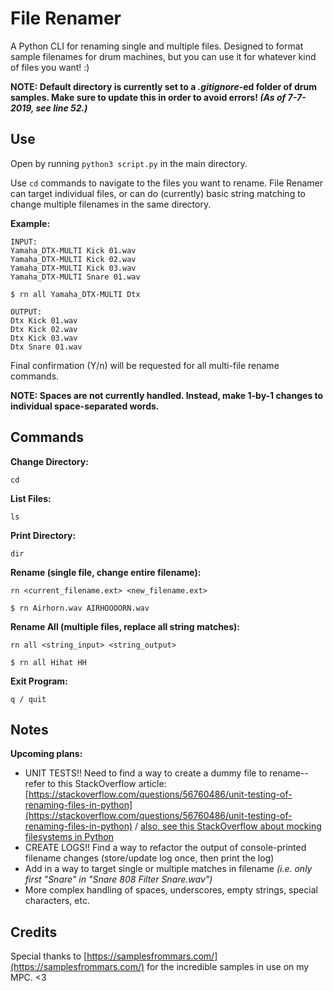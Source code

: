 # File Renamer
A Python CLI for renaming single and multiple files. Designed to format sample filenames for drum machines, but you can use it for whatever kind of files you want! :)

**NOTE: Default directory is currently set to a _.gitignore_-ed folder of drum samples. Make sure to update this in order to avoid errors! _(As of 7-7-2019, see line 52.)_**


## Use
Open by running ```python3 script.py``` in the main directory.

Use ```cd``` commands to navigate to the files you want to rename. File Renamer can target individual files, or can do (currently) basic string matching to change multiple filenames in the same directory.

**Example:**

```
INPUT:
Yamaha_DTX-MULTI Kick 01.wav
Yamaha_DTX-MULTI Kick 02.wav
Yamaha_DTX-MULTI Kick 03.wav
Yamaha_DTX-MULTI Snare 01.wav
```
```
$ rn all Yamaha_DTX-MULTI Dtx
```
```
OUTPUT:
Dtx Kick 01.wav
Dtx Kick 02.wav
Dtx Kick 03.wav
Dtx Snare 01.wav
```

Final confirmation (Y/n) will be requested for all multi-file rename commands.

**NOTE: Spaces are not currently handled. Instead, make 1-by-1 changes to individual space-separated words.**

## Commands
**Change Directory:**
```
cd
```

**List Files:**
```
ls
```

**Print Directory:**
```
dir
```

**Rename (single file, change entire filename):**
```
rn <current_filename.ext> <new_filename.ext>

$ rn Airhorn.wav AIRHOOOORN.wav
```

**Rename All (multiple files, replace all string matches):**
```
rn all <string_input> <string_output>

$ rn all Hihat HH
```

**Exit Program:**
```
q / quit
```

<!-- **Help Menu:**
```
h / help
``` -->

## Notes
**Upcoming plans:**
* UNIT TESTS!! Need to find a way to create a dummy file to rename--refer to this StackOverflow article: [https://stackoverflow.com/questions/56760486/unit-testing-of-renaming-files-in-python](https://stackoverflow.com/questions/56760486/unit-testing-of-renaming-files-in-python) / [also, see this StackOverflow about mocking filesystems in Python](https://stackoverflow.com/questions/19672138/how-do-i-mock-the-filesystem-in-python-unit-tests)
* CREATE LOGS!! Find a way to refactor the output of console-printed filename changes (store/update log once, then print the log)
* Add in a way to target single or multiple matches in filename *(i.e. only first "Snare" in "Snare 808 Filter Snare.wav")*
* More complex handling of spaces, underscores, empty strings, special characters, etc.


## Credits
Special thanks to [https://samplesfrommars.com/](https://samplesfrommars.com/) for the incredible samples in use on my MPC. <3